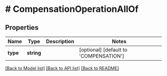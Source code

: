 # # CompensationOperationAllOf

## Properties

Name | Type | Description | Notes
------------ | ------------- | ------------- | -------------
**type** | **string** |  | [optional] [default to 'COMPENSATION']

[[Back to Model list]](../../README.md#models) [[Back to API list]](../../README.md#endpoints) [[Back to README]](../../README.md)
